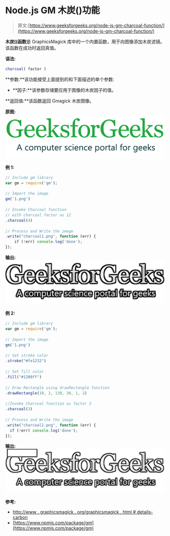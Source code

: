# Node.js GM 木炭()功能

> 原文:[https://www.geeksforgeeks.org/node-js-gm-charcoal-function/](https://www.geeksforgeeks.org/node-js-gm-charcoal-function/)

**木炭()函数**是 GraphicsMagick 库中的一个内置函数，用于向图像添加木炭滤镜。该函数在成功时返回真值。

**语法:**

```js
charcoal( factor )
```

**参数:**该功能接受上面提到的和下面描述的单个参数:

*   **因子:**该参数存储要应用于图像的木炭因子的值。

**返回值:**该函数返回 Gmagick 木炭图像。

**原图:**
![](img/3a7f2a0c7a1b7410f45c9428c4fda2ad.png)

**例 1:**

```js
// Include gm library
var gm = require('gm');

// Import the image
gm('1.png')

// Invoke Charcoal function
// with charcoal factor as 12
.charcoal(4)

// Process and Write the image
.write("charcoal1.png", function (err) {
    if (!err) console.log('done');
});
```

**输出:**
![](img/ca5731090d2bc14f2cbd83fd5b04b8a2.png)

**例 2:**

```js
// Include gm library
var gm = require('gm');

// Import the image
gm('1.png')

// Set stroke color
.stroke("#fe1232")

// Set fill color
.fill("#1200ff")

// Draw Rectangle using drawRectangle function
.drawRectangle(10, 2, 130, 30, 1, 2)

//Invoke Charcoal function as factor 3
.charcoal(3)

// Process and Write the image
.write("charcoal2.png", function (err) {
  if (!err) console.log('done');
});
```

**输出:**
![](img/7c880310f4cb457ed42aa74a7fae40eb.png)

**参考:**

*   [http://www . graphicsmagick . org/graphicsmagick . html # details-carbon](http://www.graphicsmagick.org/GraphicsMagick.html#details-charcoal)
*   [https://www.npmjs.com/package/gm](https://www.npmjs.com/package/gm)